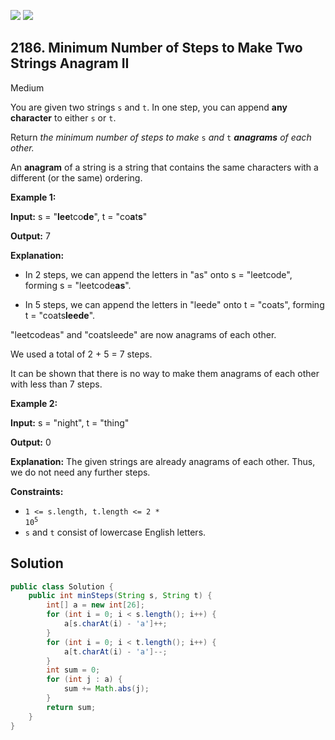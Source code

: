 [![](https://img.shields.io/github/stars/javadev/LeetCode-in-Java?label=Stars&style=flat-square)](https://github.com/javadev/LeetCode-in-Java)
[![](https://img.shields.io/github/forks/javadev/LeetCode-in-Java?label=Fork%20me%20on%20GitHub%20&style=flat-square)](https://github.com/javadev/LeetCode-in-Java/fork)

## 2186\. Minimum Number of Steps to Make Two Strings Anagram II

Medium

You are given two strings `s` and `t`. In one step, you can append **any character** to either `s` or `t`.

Return _the minimum number of steps to make_ `s` _and_ `t` _**anagrams** of each other._

An **anagram** of a string is a string that contains the same characters with a different (or the same) ordering.

**Example 1:**

**Input:** s = "**lee**tco**de**", t = "co**a**t**s**"

**Output:** 7

**Explanation:**

- In 2 steps, we can append the letters in "as" onto s = "leetcode", forming s = "leetcode**as**".

- In 5 steps, we can append the letters in "leede" onto t = "coats", forming t = "coats**leede**".

"leetcodeas" and "coatsleede" are now anagrams of each other.

We used a total of 2 + 5 = 7 steps.

It can be shown that there is no way to make them anagrams of each other with less than 7 steps. 

**Example 2:**

**Input:** s = "night", t = "thing"

**Output:** 0

**Explanation:** The given strings are already anagrams of each other. Thus, we do not need any further steps. 

**Constraints:**

*   <code>1 <= s.length, t.length <= 2 * 10<sup>5</sup></code>
*   `s` and `t` consist of lowercase English letters.

## Solution

```java
public class Solution {
    public int minSteps(String s, String t) {
        int[] a = new int[26];
        for (int i = 0; i < s.length(); i++) {
            a[s.charAt(i) - 'a']++;
        }
        for (int i = 0; i < t.length(); i++) {
            a[t.charAt(i) - 'a']--;
        }
        int sum = 0;
        for (int j : a) {
            sum += Math.abs(j);
        }
        return sum;
    }
}
```